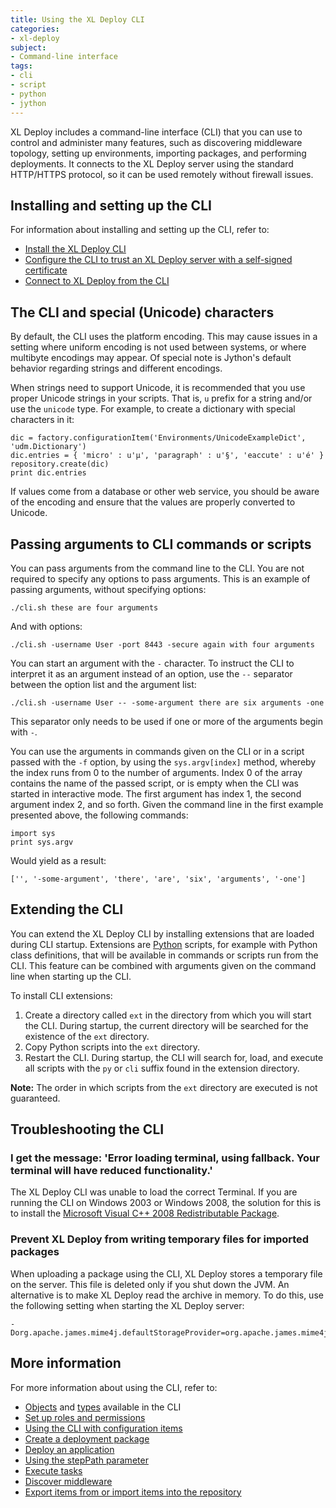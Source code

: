 ```yaml
---
title: Using the XL Deploy CLI
categories:
- xl-deploy
subject:
- Command-line interface
tags:
- cli
- script
- python
- jython
---
```


XL Deploy includes a command-line interface (CLI) that you can use to control and administer many features, such as discovering middleware topology, setting up environments, importing packages, and performing deployments. It connects to the XL Deploy server using the standard HTTP/HTTPS protocol, so it can be used remotely without firewall issues.

## Installing and setting up the CLI

For information about installing and setting up the CLI, refer to:

* [Install the XL Deploy CLI](/xl-deploy/how-to/install-the-xl-deploy-cli.html)
* [Configure the CLI to trust an XL Deploy server with a self-signed certificate](/xl-deploy/how-to/configure-the-cli-to-trust-the-xl-deploy-server-with-a-self-signed-certificate.html)
* [Connect to XL Deploy from the CLI](/xl-deploy/how-to/connect-to-xl-deploy-from-the-cli.html)

## The CLI and special (Unicode) characters

By default, the CLI uses the platform encoding. This may cause issues in a setting where uniform encoding is not used between systems, or where multibyte encodings may appear. Of special note is Jython's default behavior regarding strings and different encodings.

When strings need to support Unicode, it is recommended that you use proper Unicode strings in your scripts. That is, `u` prefix for a string and/or use the `unicode` type. For example, to create a dictionary with special characters in it:

    dic = factory.configurationItem('Environments/UnicodeExampleDict', 'udm.Dictionary')
    dic.entries = { 'micro' : u'µ', 'paragraph' : u'§', 'eaccute' : u'é' }
    repository.create(dic)
    print dic.entries

If values come from a database or other web service, you should be aware of the encoding and ensure that the values are properly converted to Unicode.

## Passing arguments to CLI commands or scripts

You can pass arguments from the command line to the CLI. You are not required to specify any options to pass arguments. This is an example of passing arguments, without specifying options:

    ./cli.sh these are four arguments

And with options:

    ./cli.sh -username User -port 8443 -secure again with four arguments

You can start an argument with the `-` character. To instruct the CLI to interpret it as an argument instead of an option, use the `--` separator between the option list and the argument list:

    ./cli.sh -username User -- -some-argument there are six arguments -one

This separator only needs to be used if one or more of the arguments begin with `-`.

You can use the arguments in commands given on the CLI or in a script passed with the `-f` option, by using the `sys.argv[index]` method, whereby the index runs from 0 to the number of arguments. Index 0 of the array contains the name of the passed script, or is empty when the CLI was started in interactive mode. The first argument has index 1, the second argument index 2, and so forth. Given the command line in the first example presented above, the following commands:

    import sys
    print sys.argv

Would yield as a result:

    ['', '-some-argument', 'there', 'are', 'six', 'arguments', '-one']

## Extending the CLI

You can extend the XL Deploy CLI by installing extensions that are loaded during CLI startup. Extensions are [Python](http://www.python.org/) scripts, for example with Python class definitions, that will be available in commands or scripts run from the CLI. This feature can be combined with arguments given on the command line when starting up the CLI.

To install CLI extensions:

1. Create a directory called `ext` in the directory from which you will start the CLI. During startup, the current directory will be searched for the existence of the `ext` directory.
2. Copy Python scripts into the `ext` directory.
3. Restart the CLI. During startup, the CLI will search for, load, and execute all scripts with the `py` or `cli` suffix found in the extension directory.

**Note:** The order in which scripts from the `ext` directory are executed is not guaranteed.

## Troubleshooting the CLI

### I get the message: 'Error loading terminal, using fallback. Your terminal will have reduced functionality.'

The XL Deploy CLI was unable to load the correct Terminal. If you are running the CLI on Windows 2003 or Windows 2008, the solution for this is to install the [Microsoft Visual C++ 2008 Redistributable Package](https://www.microsoft.com/en-us/download/details.aspx?id=2092).

### Prevent XL Deploy from writing temporary files for imported packages

When uploading a package using the CLI, XL Deploy stores a temporary file on the server. This file is deleted only if you shut down the JVM. An alternative is to make XL Deploy read the archive in memory. To do this, use the following setting when starting the XL Deploy server:

	-Dorg.apache.james.mime4j.defaultStorageProvider=org.apache.james.mime4j.storage.MemoryStorageProvider

## More information

For more information about using the CLI, refer to:

* [Objects](/xl-deploy/concept/objects-available-in-the-xl-deploy-cli.html) and [types](/xl-deploy/concept/types-used-in-the-xl-deploy-cli.html) available in the CLI
* [Set up roles and permissions](/xl-deploy/how-to/set-up-roles-and-permissions-using-the-cli.html)
* [Using the CLI with configuration items](/xl-deploy/how-to/using-the-xl-deploy-cli-with-configuration-items.html)
* [Create a deployment package](/xl-deploy/how-to/create-a-deployment-package-using-the-cli.html)
* [Deploy an application](/xl-deploy/how-to/deploy-an-application-using-the-cli.html)
* [Using the stepPath parameter](/xl-deploy/how-to/using-the-steppath-in-the-xl-deploy-rest-api.html)
* [Execute tasks](/xl-deploy/how-to/execute-tasks-from-the-xl-deploy-cli.html)
* [Discover middleware](/xl-deploy/how-to/discover-middleware-using-the-xl-deploy-cli.html)
* [Export items from or import items into the repository](/xl-deploy/how-to/export-items-from-or-import-items-into-the-repository.html)
